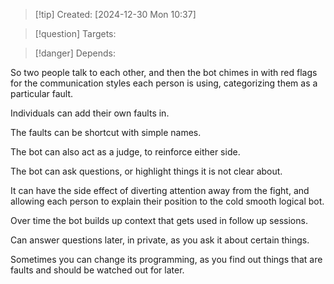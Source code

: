 
>[!tip] Created: [2024-12-30 Mon 10:37]

>[!question] Targets: 

>[!danger] Depends: 

So two people talk to each other, and then the bot chimes in with red flags for the communication styles each person is using, categorizing them as a particular fault.

Individuals can add their own faults in.

The faults can be shortcut with simple names.

The bot can also act as a judge, to reinforce either side.

The bot can ask questions, or highlight things it is not clear about.

It can have the side effect of diverting attention away from the fight, and allowing each person to explain their position to the cold smooth logical bot.

Over time the bot builds up context that gets used in follow up sessions.

Can answer questions later, in private, as you ask it about certain things.

Sometimes you can change its programming, as you find out things that are faults and should be watched out for later.
